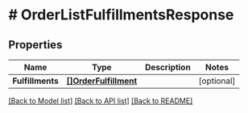 # # OrderListFulfillmentsResponse


## Properties 


Name | Type | Description | Notes
------------ | ------------- | ------------- | -------------
**Fulfillments**| [**[]OrderFulfillment**](OrderFulfillment.md) |   | [optional]


[[Back to Model list]](../../README.md#models) [[Back to API list]](../../README.md#endpoints) [[Back to README]](../../README.md)

